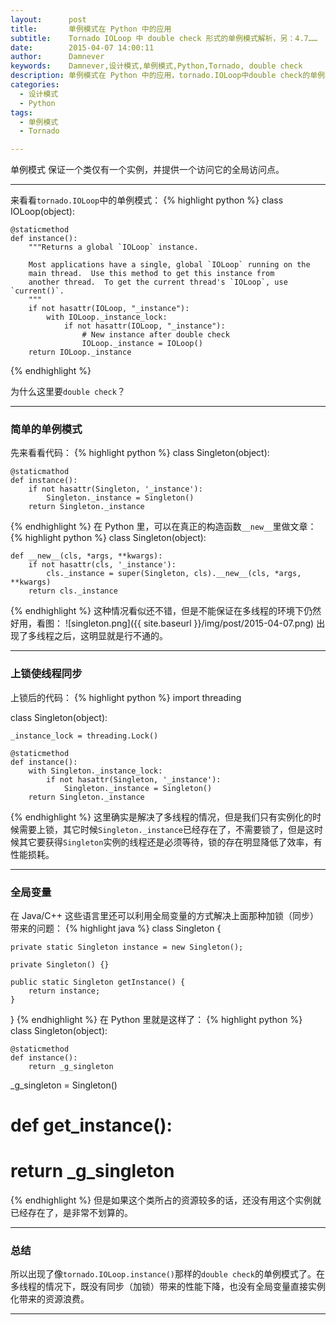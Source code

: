 ```yaml
---
layout:      post
title:       单例模式在 Python 中的应用
subtitle:    Tornado IOLoop 中 double check 形式的单例模式解析，另：4.7……
date:        2015-04-07 14:00:11
author:      Damnever
keywords:    Damnever,设计模式,单例模式,Python,Tornado, double check
description: 单例模式在 Python 中的应用，tornado.IOLoop中double check的单例模式
categories:
  - 设计模式
  - Python
tags:
  - 单例模式
  - Tornado

---
```


单例模式
<span class="caption text-muted">保证一个类仅有一个实例，并提供一个访问它的全局访问点。</span>


---

来看看`tornado.IOLoop`中的单例模式：
{% highlight python %}
class IOLoop(object):

    @staticmethod
    def instance():
        """Returns a global `IOLoop` instance.

        Most applications have a single, global `IOLoop` running on the
        main thread.  Use this method to get this instance from
        another thread.  To get the current thread's `IOLoop`, use `current()`.
        """
        if not hasattr(IOLoop, "_instance"):
            with IOLoop._instance_lock:
                if not hasattr(IOLoop, "_instance"):
                    # New instance after double check
                    IOLoop._instance = IOLoop()
        return IOLoop._instance
{% endhighlight %}

为什么这里要`double check`？

---

### 简单的单例模式

先来看看代码：
{% highlight python %}
class Singleton(object):

    @staticmathod
    def instance():
        if not hasattr(Singleton, '_instance'):
            Singleton._instance = Singleton()
        return Singleton._instance
{% endhighlight %}
在 Python 里，可以在真正的构造函数`__new__`里做文章：
{% highlight python %}
class Singleton(object):

    def __new__(cls, *args, **kwargs):
        if not hasattr(cls, '_instance'):
            cls._instance = super(Singleton, cls).__new__(cls, *args, **kwargs)
        return cls._instance
{% endhighlight %}
这种情况看似还不错，但是不能保证在多线程的环境下仍然好用，看图：
![singleton.png]({{ site.baseurl }}/img/post/2015-04-07.png)
出现了多线程之后，这明显就是行不通的。

---

### 上锁使线程同步

上锁后的代码：
{% highlight python %}
import threading

class Singleton(object):

    _instance_lock = threading.Lock()
    
    @staticmethod
    def instance():
        with Singleton._instance_lock:
            if not hasattr(Singleton, '_instance'):
                Singleton._instance = Singleton()
        return Singleton._instance
{% endhighlight %}
这里确实是解决了多线程的情况，但是我们只有实例化的时候需要上锁，其它时候`Singleton._instance`已经存在了，不需要锁了，但是这时候其它要获得`Singleton`实例的线程还是必须等待，锁的存在明显降低了效率，有性能损耗。

---

### 全局变量

在 Java/C++ 这些语言里还可以利用全局变量的方式解决上面那种加锁（同步）带来的问题：
{% highlight java %}
class Singleton {

    private static Singleton instance = new Singleton();
    
    private Singleton() {}
    
    public static Singleton getInstance() {
        return instance;
    }
    
}
{% endhighlight %}
在 Python 里就是这样了：
{% highlight python %}
class Singleton(object):

    @staticmethod
    def instance():
        return _g_singleton

_g_singleton = Singleton()

# def get_instance():
#     return _g_singleton
{% endhighlight %}
但是如果这个类所占的资源较多的话，还没有用这个实例就已经存在了，是非常不划算的。

---

### 总结

所以出现了像`tornado.IOLoop.instance()`那样的`double check`的单例模式了。在多线程的情况下，既没有同步（加锁）带来的性能下降，也没有全局变量直接实例化带来的资源浪费。

***

